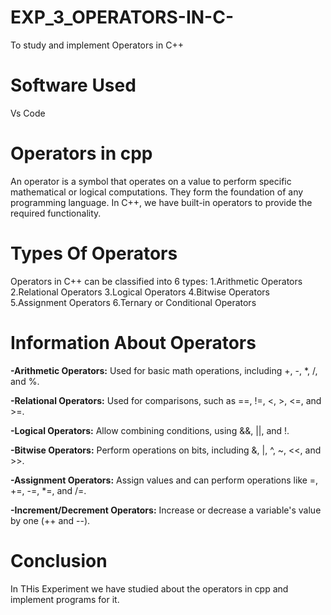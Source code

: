 # EXP_3_OPERATORS-IN-C-
To study and implement Operators in C++

# Software Used 
Vs Code

# Operators in cpp
An operator is a symbol that operates on a value to perform specific mathematical or logical computations. They form the foundation of any programming language. In C++, we have built-in operators to provide the required functionality.

# Types Of Operators 
Operators in C++ can be classified into 6 types:
1.Arithmetic Operators
2.Relational Operators
3.Logical Operators
4.Bitwise Operators
5.Assignment Operators
6.Ternary or Conditional Operators

# Information About Operators
**-Arithmetic Operators:** Used for basic math operations, including +, -, *, /, and %.

**-Relational Operators:** Used for comparisons, such as ==, !=, <, >, <=, and >=.

**-Logical Operators:** Allow combining conditions, using &&, ||, and !.

**-Bitwise Operators:** Perform operations on bits, including &, |, ^, ~, <<, and >>.

**-Assignment Operators:** Assign values and can perform operations like =, +=, -=, *=, and /=.

**-Increment/Decrement Operators:** Increase or decrease a variable's value by one (++ and --).
# Conclusion 
In THis Experiment we have studied about the operators in cpp and implement programs for it.




